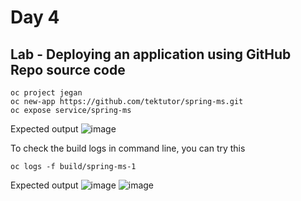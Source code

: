 # Day 4

## Lab - Deploying an application using GitHub Repo source code
```
oc project jegan
oc new-app https://github.com/tektutor/spring-ms.git
oc expose service/spring-ms
```

Expected output
![image](https://github.com/tektutor/openshift-sep-2023/assets/12674043/dee9d503-d24b-48e3-92d8-014f754f756d)

To check the build logs in command line, you can try this
```
oc logs -f build/spring-ms-1
```

Expected output
![image](https://github.com/tektutor/openshift-sep-2023/assets/12674043/fc1ffa47-19a8-4bef-b53b-eaa554257f08)
![image](https://github.com/tektutor/openshift-sep-2023/assets/12674043/f53ec5b6-a66d-4078-9e11-53896d2718bf)

